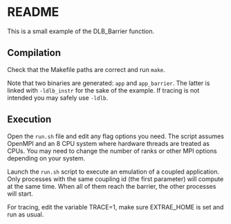 README
======

This is a small example of the DLB_Barrier function.

Compilation
-----------
Check that the Makefile paths are correct and run `make`.

Note that two binaries are generated: `app` and `app_barrier`. The latter is
linked with `-ldlb_instr` for the sake of the example. If tracing is not
intended you may safely use `-ldlb`.

Execution
---------
Open the `run.sh` file and edit any flag options you need. The script assumes
OpenMPI and an 8 CPU system where hardware threads are treated as CPUs. You
may need to change the number of ranks or other MPI options depending on your
system.

Launch the `run.sh` script to execute an emulation of a coupled application.
Only processes with the same coupling id (the first parameter) will compute at
the same time. When all of them reach the barrier, the other processes will
start.

For tracing, edit the variable TRACE=1, make sure EXTRAE_HOME is set and run as
usual.
